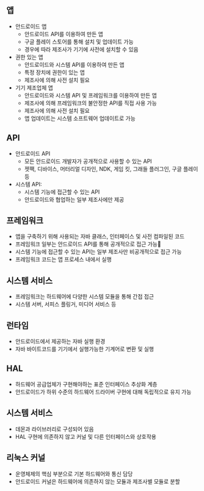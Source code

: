 ## 앱
- 안드로이드 앱
  - 안드로이드 API를 이용하여 만든 앱
  - 구글 플레이 스토어를 통해 설치 및 업데이트 가능
  - 경우에 따라 제조사가 기기에 사전에 설치할 수 있음
- 권한 있는 앱
  - 안드로이드와 시스템 API를 이용하여 만든 앱
  - 특정 장치에 권한이 있는 앱
  - 제조사에 의해 사전 설치 필요
- 기기 제조업체 앱
  - 안드로이드와 시스템 API 및 프레임워크를 이용하여 만든 앱
  - 제조사에 의해 프레임워크의 불안정한 API를 직접 사용 가능
  - 제조사에 의해 사전 설치 필요
  - 앱 업데이트는 시스템 소프트웨어 업데이트로 가능

## API
- 안드로이드 API
  - 모든 안드로이드 개발자가 공개적으로 사용할 수 있는 API
  - 젯팩, 디바이스, 머터리얼 디자인, NDK, 게임 킷, 그래들 플러그인, 구글 플레이 등
- 시스템 API:
  - 시스템 기능에 접근할 수 있는 API
  - 안드로이드와 협업하는 일부 제조사에만 제공

## 프레임워크
- 앱을 구축하기 위해 사용되는 자바 클래스, 인터페이스 및 사전 컴파일된 코드
- 프레임워크 일부는 안드로이드 API를 통해 공개적으로 접근 가능
- 시스템 기능에 접근할 수 있는 API는 일부 제조사만 비공개적으로 접근 가능
- 프레임워크 코드는 앱 프로세스 내에서 실행

## 시스템 서비스
- 프레임워크는 하드웨어에 다양한 시스템 모듈을 통해 간접 접근
- 시스템 서버, 서피스 플링거, 미디어 서비스 등

## 런타임
- 안드로이드에서 제공하는 자바 실행 환경
- 자바 바이트코드를 기기에서 실행가능한 기계어로 변환 및 실행

## HAL
- 하드웨어 공급업체가 구현해야하는 표준 인터페이스 추상화 계층
- 안드로이드가 하위 수준의 하드웨어 드라이버 구현에 대해 독립적으로 유지 가능

## 시스템 서비스
- 데몬과 라이브러리로 구성되어 있음
- HAL 구현에 의존하지 않고 커널 및 다른 인터페이스와 상호작용

## 리눅스 커널
- 운영체제의 핵심 부분으로 기본 하드웨어와 통신 담당
- 안드로이드 커널은 하드웨어에 의존하지 않는 모듈과 제조사별 모듈로 분할
